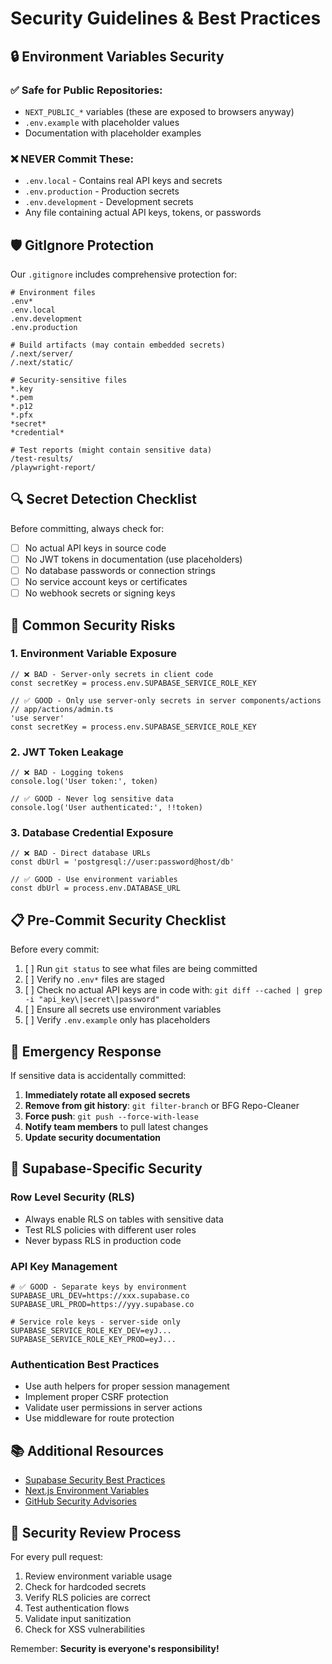 # Security Guidelines & Best Practices

## 🔒 Environment Variables Security

### ✅ Safe for Public Repositories:
- `NEXT_PUBLIC_*` variables (these are exposed to browsers anyway)
- `.env.example` with placeholder values
- Documentation with placeholder examples

### ❌ NEVER Commit These:
- `.env.local` - Contains real API keys and secrets
- `.env.production` - Production secrets
- `.env.development` - Development secrets
- Any file containing actual API keys, tokens, or passwords

## 🛡️ GitIgnore Protection

Our `.gitignore` includes comprehensive protection for:
```
# Environment files
.env*
.env.local
.env.development
.env.production

# Build artifacts (may contain embedded secrets)
/.next/server/
/.next/static/

# Security-sensitive files
*.key
*.pem
*.p12
*.pfx
*secret*
*credential*

# Test reports (might contain sensitive data)
/test-results/
/playwright-report/
```

## 🔍 Secret Detection Checklist

Before committing, always check for:
- [ ] No actual API keys in source code
- [ ] No JWT tokens in documentation (use placeholders)
- [ ] No database passwords or connection strings
- [ ] No service account keys or certificates
- [ ] No webhook secrets or signing keys

## 🚨 Common Security Risks

### 1. Environment Variable Exposure
```tsx
// ❌ BAD - Server-only secrets in client code
const secretKey = process.env.SUPABASE_SERVICE_ROLE_KEY

// ✅ GOOD - Only use server-only secrets in server components/actions
// app/actions/admin.ts
'use server'
const secretKey = process.env.SUPABASE_SERVICE_ROLE_KEY
```

### 2. JWT Token Leakage
```tsx
// ❌ BAD - Logging tokens
console.log('User token:', token)

// ✅ GOOD - Never log sensitive data
console.log('User authenticated:', !!token)
```

### 3. Database Credential Exposure
```tsx
// ❌ BAD - Direct database URLs
const dbUrl = 'postgresql://user:password@host/db'

// ✅ GOOD - Use environment variables
const dbUrl = process.env.DATABASE_URL
```

## 📋 Pre-Commit Security Checklist

Before every commit:
1. [ ] Run `git status` to see what files are being committed
2. [ ] Verify no `.env*` files are staged
3. [ ] Check no actual API keys are in code with: `git diff --cached | grep -i "api_key\|secret\|password"`
4. [ ] Ensure all secrets use environment variables
5. [ ] Verify `.env.example` only has placeholders

## 🔧 Emergency Response

If sensitive data is accidentally committed:
1. **Immediately rotate all exposed secrets**
2. **Remove from git history**: `git filter-branch` or BFG Repo-Cleaner
3. **Force push**: `git push --force-with-lease`
4. **Notify team members** to pull latest changes
5. **Update security documentation**

## 🎯 Supabase-Specific Security

### Row Level Security (RLS)
- Always enable RLS on tables with sensitive data
- Test RLS policies with different user roles
- Never bypass RLS in production code

### API Key Management
```env
# ✅ GOOD - Separate keys by environment
SUPABASE_URL_DEV=https://xxx.supabase.co
SUPABASE_URL_PROD=https://yyy.supabase.co

# Service role keys - server-side only
SUPABASE_SERVICE_ROLE_KEY_DEV=eyJ...
SUPABASE_SERVICE_ROLE_KEY_PROD=eyJ...
```

### Authentication Best Practices
- Use auth helpers for proper session management
- Implement proper CSRF protection
- Validate user permissions in server actions
- Use middleware for route protection

## 📚 Additional Resources

- [Supabase Security Best Practices](https://supabase.com/docs/guides/auth/security)
- [Next.js Environment Variables](https://nextjs.org/docs/app/building-your-application/configuring/environment-variables)
- [GitHub Security Advisories](https://docs.github.com/en/code-security)

## 🔄 Security Review Process

For every pull request:
1. Review environment variable usage
2. Check for hardcoded secrets
3. Verify RLS policies are correct
4. Test authentication flows
5. Validate input sanitization
6. Check for XSS vulnerabilities

Remember: **Security is everyone's responsibility!**